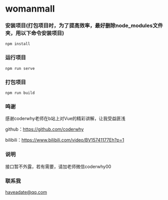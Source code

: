 # womanmall

### 安装项目(打包项目时，为了提高效率，最好删除node_modules文件夹，用以下命令安装项目)
```shell
npm install
```

### 运行项目
```shell
npm run serve
```

### 打包项目
```shell
npm run build
```

### 鸣谢

感谢coderwhy老师在b站上对Vue的精彩讲解，让我受益匪浅

github：https://github.com/coderwhy

bilibili：https://www.bilibili.com/video/BV15741177Eh?p=1

### 说明

接口暂不外露，若有需要，请加老师微信coderwhy00

### 联系我

haveadate@qq.com

